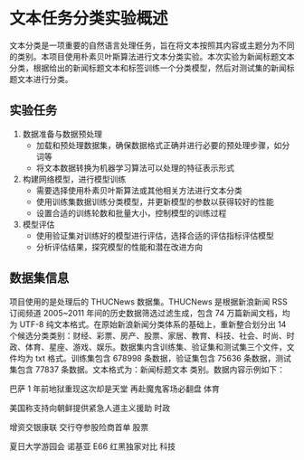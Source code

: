 # 文本任务分类实验概述

文本分类是一项重要的自然语言处理任务，旨在将文本按照其内容或主题分为不同的类别。本项目使用朴素贝叶斯算法进行文本分类实验。本次实验为新闻标题文本分类，根据给出的新闻标题文本和标签训练一个分类模型，然后对测试集的新闻标题文本进行分类。



## 实验任务

1. 数据准备与数据预处理
   + 加载和预处理数据集，确保数据格式正确并进行必要的预处理步骤，如分词等
   + 将文本数据转换为机器学习算法可以处理的特征表示形式
2. 构建网络模型，进行模型训练
   + 需要选择使用朴素贝叶斯算法或其他相关方法进行文本分类
   + 使用训练集数据训练分类模型，并更新模型的参数以获得较好的性能
   + 设置合适的训练轮数和批量大小，控制模型的训练过程
3. 模型评估
   + 使用验证集对训练好的模型进行评估，选择合适的评估指标评估模型
   + 分析评估结果，探究模型的性能和潜在改进方向



## 数据集信息

项目使用的是处理后的 THUCNews 数据集。THUCNews 是根据新浪新闻 RSS 订阅频道 2005~2011 年间的历史数据筛选过滤生成，包含 74 万篇新闻文档，均为 UTF-8 纯文本格式。在原始新浪新闻分类体系的基础上，重新整合划分出 14 个候选分类类别：财经、彩票、房产、股票、家居、教育、科技、社会、时尚、时政、体育、星座、游戏、娱乐。数据集内含训练集、验证集和测试集三个文件，文件均为 txt 格式。训练集包含 678998 条数据，验证集包含 75636 条数据，测试集包含 77837 条数据。文本格式为：新闻标题文本 类别。数据内容示例如下：

巴萨 1 年前地狱重现这次却是天堂 再赴魔鬼客场必翻盘 体育

美国称支持向朝鲜提供紧急人道主义援助 时政

增资交银康联 交行夺参股险商首单 股票

夏日大学游园会 诺基亚 E66 红黑独家对比 科技
